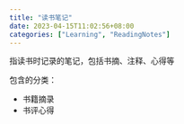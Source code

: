 ```yaml
---
title: "读书笔记"
date: 2023-04-15T11:02:56+08:00
categories: ["Learning", "ReadingNotes"]
---
```


指读书时记录的笔记，包括书摘、注释、心得等

包含的分类：

* 书籍摘录
* 书评心得
